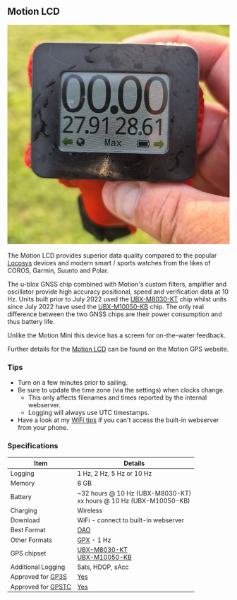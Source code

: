 ## Motion LCD


![mini](img/motion-lcd.jpg)



The Motion LCD provides superior data quality compared to the popular [Locosys](../../locosys/README.md) devices and modern smart / sports watches from the likes of COROS, Garmin, Suunto and Polar.

The u-blox GNSS chip combined with Motion's custom filters, amplifier and oscillator provide high accuracy positional, speed and verification data at 10 Hz. Units built prior to July 2022 used the [UBX-M8030-KT](https://www.u-blox.com/en/product/ubx-m8030-series) chip whilst units since July 2022 have used the [UBX-M10050-KB](https://www.u-blox.com/en/product/ubx-m10050-chip) chip. The only real difference between the two GNSS chips are their power consumption and thus battery life.

Unlike the Motion Mini this device has a screen for on-the-water feedback.

Further details for the [Motion LCD](https://www.motion-gps.com/motion/documentation.html) can be found on the Motion GPS website.



### Tips

- Turn on a few minutes prior to sailing.
- Be sure to update the time zone (via the settings) when clocks change.
  - This only affects filenames and times reported by the internal webserver.
  - Logging will always use UTC timestamps.
- Have a look at my [WiFi tips](../wifi.md) if you can't access the built-in webserver from your phone.



### Specifications

| Item                                                       | Details                                                      |
| ---------------------------------------------------------- | ------------------------------------------------------------ |
| Logging                                                    | 1 Hz, 2 Hz,  5 Hz or 10 Hz                                   |
| Memory                                                     | 8 GB                                                         |
| Battery                                                    | ~32 hours @ 10 Hz (UBX-M8030-KT)<br />xx hours @ 10 Hz (UBX-M10050-KB) |
| Charging                                                   | Wireless                                                     |
| Download                                                   | WiFi - connect to built-in webserver                         |
| Best Format                                                | [OAO](https://www.motion-gps.com/motion/documentation/oao-file-format.html) |
| Other Formats                                              | [GPX](https://en.wikipedia.org/wiki/GPS_Exchange_Format) - 1 Hz |
| GPS chipset                                                | [UBX-M8030-KT](https://www.u-blox.com/en/product/ubx-m8030-series)<br />[UBX-M10050-KB](https://www.u-blox.com/en/product/ubx-m10050-chip) |
| Additional Logging                                         | Sats, HDOP, sAcc                                             |
| Approved for [GP3S](https://www.gps-speedsurfing.com/)     | [Yes](https://www.gps-speedsurfing.com/default.aspx?mnu=item&item=gpsother) |
| Approved for [GPSTC](https://www.gpsteamchallenge.com.au/) | [Yes](https://www.gpsteamchallenge.com.au/pages/rules)       |
